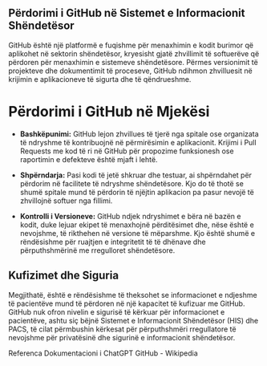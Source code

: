 ## Përdorimi i GitHub në Sistemet e Informacionit Shëndetësor
GitHub është një platformë e fuqishme për menaxhimin e kodit burimor që aplikohet në sektorin shëndetësor, kryesisht gjatë zhvillimit të softuerëve që përdoren për menaxhimin e sistemeve shëndetësore. Përmes versionimit të projekteve dhe dokumentimit të proceseve, GitHub ndihmon zhvilluesit në krijimin e aplikacioneve të sigurta dhe të qëndrueshme.

# Përdorimi i GitHub në Mjekësi
- **Bashkëpunimi:**
GitHub lejon zhvillues të tjerë nga spitale ose organizata të ndryshme të kontribuojnë në përmirësimin e aplikacionit. Krijimi i Pull Requests me kod të ri në GitHub për propozime funksionesh ose raportimin e defekteve është mjaft i lehtë.

- **Shpërndarja:**
Pasi kodi të jetë shkruar dhe testuar, ai shpërndahet për përdorim në facilitete të ndryshme shëndetësore. Kjo do të thotë se shumë spitale mund të përdorin të njëjtin aplikacion pa pasur nevojë të zhvillojnë softuer nga fillimi.

- **Kontrolli i Versioneve:**
GitHub ndjek ndryshimet e bëra në bazën e kodit, duke lejuar ekipet të menaxhojnë përditësimet dhe, nëse është e nevojshme, të rikthehen në versione të mëparshme. Kjo është shumë e rëndësishme për ruajtjen e integritetit të të dhënave dhe përputhshmërinë me rregulloret shëndetësore.

## Kufizimet dhe Siguria
Megjithatë, është e rëndësishme të theksohet se informacionet e ndjeshme të pacientëve mund të përdoren në një kapacitet të kufizuar me GitHub. GitHub nuk ofron nivelin e sigurisë të kërkuar për informacionet e pacientëve, ashtu siç bëjnë Sistemet e Informacionit Shëndetësor (HIS) dhe PACS, të cilat përmbushin kërkesat për përputhshmëri rregullatore të nevojshme për privatësinë dhe sigurinë e informacionit shëndetësor.

Referenca
Dokumentacioni i ChatGPT
GitHub - Wikipedia
